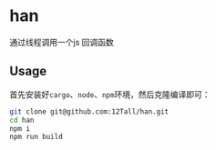 # han
通过线程调用一个js 回调函数

## Usage  
首先安装好`cargo`、`node`、`npm`环境，然后克隆编译即可：
```bash
git clone git@github.com:12Tall/han.git
cd han
npm i
npm run build
```
